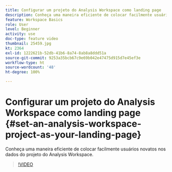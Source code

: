 ```yaml
---
title: Configurar um projeto do Analysis Workspace como landing page
description: Conheça uma maneira eficiente de colocar facilmente usuários novatos nos dados do projeto do Analysis Workspace
feature: Workspace Basics
role: User
level: Beginner
activity: use
doc-type: feature video
thumbnail: 25459.jpg
kt: 2364
exl-id: 1222621b-52db-41b6-8a74-8ab8a8ddd51a
source-git-commit: 9253a35bcb67c9e69b042e47475d915d7e45ef3e
workflow-type: ht
source-wordcount: '48'
ht-degree: 100%

---
```


# Configurar um projeto do Analysis Workspace como landing page {#set-an-analysis-workspace-project-as-your-landing-page}

Conheça uma maneira eficiente de colocar facilmente usuários novatos nos dados do projeto do Analysis Workspace.

>[!VIDEO](https://video.tv.adobe.com/v/25459/?quality=12)
